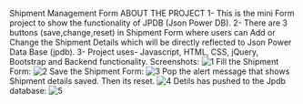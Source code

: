 Shipment Management Form 
ABOUT THE PROJECT
1- This is the mini Form project to show the functionality of JPDB (Json Power DB). 
2- There are 3 buttons (save,change,reset) in Shipment Form where users can Add or Change the Shipment Details which will be directly reflected to Json Power Data Base (jpdb).
3- Project uses- Javascript, HTML, CSS, jQuery, Bootstrap and Backend functionality. 
Screenshots:
![1](https://github.com/user-attachments/assets/ff1ba945-8c18-4da0-9cc6-06696cfad047)
Fill the Shipment Form:
![2](https://github.com/user-attachments/assets/9f68e9c4-d59b-4605-a296-85854d420c52)
Save the Shipment Form:
![3](https://github.com/user-attachments/assets/b1e522da-6868-48d5-a739-e324da7beff2)
Pop the alert message that shows Shipment details saved. Then its reset.
![4](https://github.com/user-attachments/assets/2aa9fec7-1848-482b-88bd-0e2bb24f8388)
Detils has pushed to the Jpdb database:
![5](https://github.com/user-attachments/assets/8409dae1-1d8f-4437-bb8b-eb4f8c919e8a)

